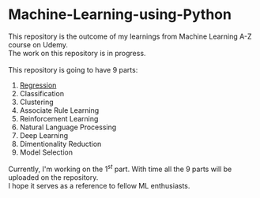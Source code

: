 # Machine-Learning-using-Python
This repository is the outcome of my learnings from Machine Learning A-Z course on Udemy.<br>
The work on this repository is in progress.<br>
<br>
This repository is going to have 9 parts:<br>
1. [Regression](https://github.com/dochimekashiariri/Machine-Learning-using-Python/tree/master/Regression)
2. Classification
3. Clustering 
4. Associate Rule Learning
5. Reinforcement Learning
6. Natural Language Processing
7. Deep Learning
8. Dimentionality Reduction
9. Model Selection

Currently, I'm working on the 1<sup>*st*</sup> part. With time all the 9 parts will be uploaded on the repository.<br>
I hope it serves as a reference to fellow ML enthusiasts.
